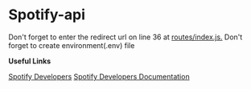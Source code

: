 # Spotify-api
Don't forget to enter the redirect url on line 36 at [routes/index.js.](https://github.com/ACRZeuss/spotify-api/blob/main/routes/index.js)
Don't forget to create environment(.env) file

**Useful Links**

[Spotify Developers](https://developer.spotify.com/dashboard/login)
[Spotify Developers Documentation](https://developer.spotify.com/documentation/)
